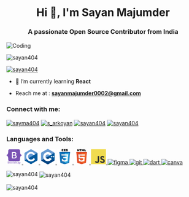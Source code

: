 <h1 align="center">Hi 👋, I'm Sayan Majumder</h1>
<h3 align="center">A passionate Open Source Contributor from India</h3>
<img pading = "15px" align = "center" alt = "Coding" width ="400" src="https://c.tenor.com/qJ5evVs-_uUAAAAC/coding.gif">
<p align="left"> <img src="https://komarev.com/ghpvc/?username=sayan404&label=Profile%20views&color=0e75b6&style=flat" alt="sayan404" /> </p>

<p align="left"> <a href="https://github.com/ryo-ma/github-profile-trophy"><img src="https://github-profile-trophy.vercel.app/?username=sayan404" alt="sayan404" /></a> </p>

- 🌱 I’m currently learning **React**

- Reach me at : **sayanmajumder0002@gmail.com**

<h3 align="left">Connect with me:</h3>
<p align="left">
<a href="https://twitter.com/sayma404" target="blank"><img align="center" src="https://raw.githubusercontent.com/rahuldkjain/github-profile-readme-generator/master/src/images/icons/Social/twitter.svg" alt="sayma404" height="30" width="40" /></a>
<a href="https://instagram.com/s_arkoyan" target="blank"><img align="center" src="https://raw.githubusercontent.com/rahuldkjain/github-profile-readme-generator/master/src/images/icons/Social/instagram.svg" alt="s_arkoyan" height="30" width="40" /></a>
<a href="https://www.codechef.com/users/sayan404" target="blank"><img align="center" src="https://cdn.jsdelivr.net/npm/simple-icons@3.1.0/icons/codechef.svg" alt="sayan404" height="30" width="40" /></a>
<a href="https://codeforces.com/profile/sayan404" target="blank"><img align="center" src="https://raw.githubusercontent.com/rahuldkjain/github-profile-readme-generator/master/src/images/icons/Social/codeforces.svg" alt="sayan404" height="30" width="40" /></a>
</p>

<h3 align="left">Languages and Tools:</h3>
<p align="left"> <a href="https://getbootstrap.com" target="_blank" rel="noreferrer"> <img src="https://raw.githubusercontent.com/devicons/devicon/master/icons/bootstrap/bootstrap-plain-wordmark.svg" alt="bootstrap" width="40" height="40"/> </a><a href="https://www.cprogramming.com/" target="_blank" rel="noreferrer"> <img src="https://raw.githubusercontent.com/devicons/devicon/master/icons/c/c-original.svg" alt="c" width="40" height="40"/> </a> <a href="https://www.w3schools.com/cpp/" target="_blank" rel="noreferrer"> <img src="https://raw.githubusercontent.com/devicons/devicon/master/icons/cplusplus/cplusplus-original.svg" alt="cplusplus" width="40" height="40"/> </a> <a href="https://www.w3schools.com/css/" target="_blank" rel="noreferrer"> <img src="https://raw.githubusercontent.com/devicons/devicon/master/icons/css3/css3-original-wordmark.svg" alt="css3" width="40" height="40"/><a href="https://www.w3.org/html/" target="_blank" rel="noreferrer"> <img src="https://raw.githubusercontent.com/devicons/devicon/master/icons/html5/html5-original-wordmark.svg" alt="html5" width="40" height="40"/> </a> <a href="https://developer.mozilla.org/en-US/docs/Web/JavaScript" target="_blank" rel="noreferrer"> <img src="https://raw.githubusercontent.com/devicons/devicon/master/icons/javascript/javascript-original.svg" alt="javascript" width="40" height="40"/> </a>  </a> <a href="https://www.figma.com/" target="_blank" rel="noreferrer"> <img src="https://www.vectorlogo.zone/logos/figma/figma-icon.svg" alt="figma" width="40" height="40"/> </a> <a href="https://git-scm.com/" target="_blank" rel="noreferrer"> <img src="https://www.vectorlogo.zone/logos/git-scm/git-scm-icon.svg" alt="git" width="40" height="40"/> </a>  <a href="https://dart.dev" target="_blank" rel="noreferrer"> <img src="https://www.vectorlogo.zone/logos/dartlang/dartlang-icon.svg" alt="dart" width="40" height="40"/> </a> <a href="https://www.canva.com/" target="_blank" rel="noreferrer"> <img src="https://logodownload.org/wp-content/uploads/2020/11/canva-logo-0.png" alt="canva" width="50" height="50"/> </a></p>

<p><img align="left" src="https://github-readme-stats.vercel.app/api/top-langs?username=sayan404&show_icons=true&locale=en&layout=compact" alt="sayan404" /></p>

<p>&nbsp;<img align="center" src="https://github-readme-stats.vercel.app/api?username=sayan404&show_icons=true&locale=en" alt="sayan404" /></p>

<p><img align="center" src="https://github-readme-streak-stats.herokuapp.com/?user=sayan404&" alt="sayan404" /></p>
